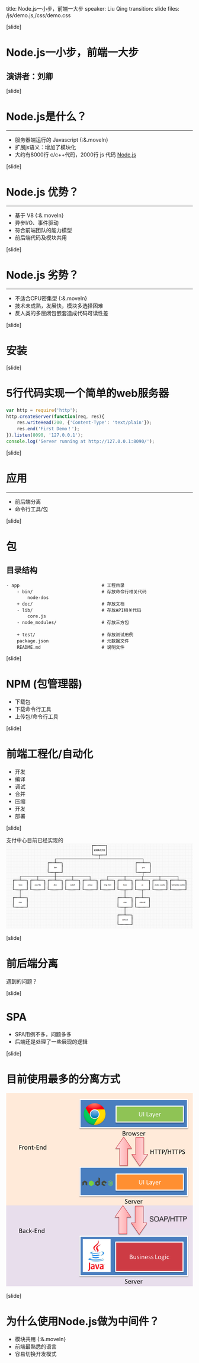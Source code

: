 title: Node.js一小步，前端一大步
speaker: Liu Qing
transition: slide
files: /js/demo.js,/css/demo.css

[slide]

# Node.js一小步，前端一大步
## 演讲者：刘卿

[slide]
# Node.js是什么？
---
* 服务器端运行的 Javascript {:&.moveIn}
* 扩展js语义：增加了模块化
* 大约有8000行 c/c++代码，2000行 js 代码 [Node.js](https://github.com/joyent/node)

[slide]
# Node.js 优势？
---
* 基于 V8 {:&.moveIn}
* 异步I/O、事件驱动
* 符合前端团队的能力模型
* 前后端代码及模块共用

[slide]
# Node.js 劣势？
---
* 不适合CPU密集型 {:&.moveIn}
* 技术未成熟，发展快，模块多选择困难
* 反人类的多层闭包嵌套造成代码可读性差

[slide]
# 安装


[slide]
# 5行代码实现一个简单的web服务器

```javascript
var http = require('http');
http.createServer(function(req, res){
    res.writeHead(200, {'Content-Type': 'text/plain'}); 
    res.end('First Demo！'); 
}).listen(8090, '127.0.0.1');
console.log('Server running at http://127.0.0.1:8090/');
```

[slide]
# 应用
---
* 前后端分离 
* 命令行工具/包

[slide]
# 包

## 目录结构
```
- app                               # 工程目录
    - bin/                          # 存放命令行相关代码
        node-dos
    + doc/                          # 存放文档
    - lib/                          # 存放API相关代码
        core.js
    - node_modules/                 # 存放三方包

    + test/                         # 存放测试用例
    package.json                    # 元数据文件
    README.md                       # 说明文件
```

[slide]
# NPM (包管理器)
* 下载包
* 下载命令行工具
* 上传包/命令行工具

[slide]
# 前端工程化/自动化

* 开发
* 编译
* 调试
* 合并
* 压缩
* 开发
* 部署

[slide]

支付中心目前已经实现的
<img src="/nodejs/fe-build.jpg">

[slide]
# 前后端分离
遇到的问题？

[slide]
# SPA 
* SPA用例不多，问题多多
* 后端还是处理了一些展现的逻辑

[slide]
# 目前使用最多的分离方式
<img src="/nodejs/fe-end.png">

[slide]
# 为什么使用Node.js做为中间件？
* 模块共用 {:&.moveIn}
* 前端最熟悉的语言
* 容易切换开发模式